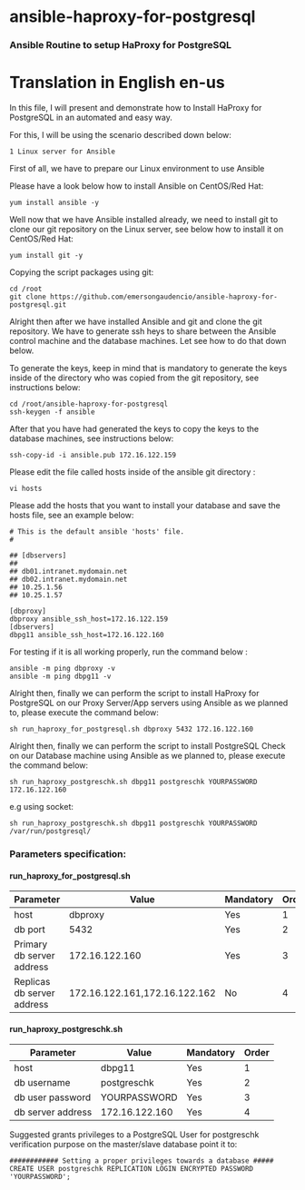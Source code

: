 # ansible-haproxy-for-postgresql
### Ansible Routine to setup HaProxy for PostgreSQL

# Translation in English en-us

 In this file, I will present and demonstrate how to Install HaProxy for PostgreSQL in an automated and easy way.

 For this, I will be using the scenario described down below:
 ```
 1 Linux server for Ansible
 ```

 First of all, we have to prepare our Linux environment to use Ansible

 Please have a look below how to install Ansible on CentOS/Red Hat:
 ```
 yum install ansible -y
 ```
 Well now that we have Ansible installed already, we need to install git to clone our git repository on the Linux server, see below how to install it on CentOS/Red Hat:
 ```
 yum install git -y
 ```

 Copying the script packages using git:
 ```
 cd /root
 git clone https://github.com/emersongaudencio/ansible-haproxy-for-postgresql.git
 ```
 Alright then after we have installed Ansible and git and clone the git repository. We have to generate ssh heys to share between the Ansible control machine and the database machines. Let see how to do that down below.

 To generate the keys, keep in mind that is mandatory to generate the keys inside of the directory who was copied from the git repository, see instructions below:
 ```
 cd /root/ansible-haproxy-for-postgresql
 ssh-keygen -f ansible
 ```
 After that you have had generated the keys to copy the keys to the database machines, see instructions below:
 ```
 ssh-copy-id -i ansible.pub 172.16.122.159
 ```

 Please edit the file called hosts inside of the ansible git directory :
 ```
 vi hosts
 ```
 Please add the hosts that you want to install your database and save the hosts file, see an example below:

 ```
 # This is the default ansible 'hosts' file.
 #

 ## [dbservers]
 ##
 ## db01.intranet.mydomain.net
 ## db02.intranet.mydomain.net
 ## 10.25.1.56
 ## 10.25.1.57

 [dbproxy]
 dbproxy ansible_ssh_host=172.16.122.159
 [dbservers]
 dbpg11 ansible_ssh_host=172.16.122.160
 ```

 For testing if it is all working properly, run the command below :
 ```
 ansible -m ping dbproxy -v
 ansible -m ping dbpg11 -v
 ```

 Alright then, finally we can perform the script to install HaProxy for PostgreSQL on our Proxy Server/App servers using Ansible as we planned to, please execute the command below:
 ```
 sh run_haproxy_for_postgresql.sh dbproxy 5432 172.16.122.160
 ```

 Alright then, finally we can perform the script to install PostgreSQL Check on our Database machine using Ansible as we planned to, please execute the command below:
 ```
 sh run_haproxy_postgreschk.sh dbpg11 postgreschk YOURPASSWORD 172.16.122.160
 ```

 e.g using socket:
 ```
 sh run_haproxy_postgreschk.sh dbpg11 postgreschk YOURPASSWORD /var/run/postgresql/
 ```

### Parameters specification:

#### run_haproxy_for_postgresql.sh
Parameter  | Value           | Mandatory | Order
------------ | ------------- | ------------- | -------------
host | dbproxy | Yes | 1
db port | 5432 | Yes | 2
Primary db server address | 172.16.122.160 | Yes | 3
Replicas db server address | 172.16.122.161,172.16.122.162 | No | 4

#### run_haproxy_postgreschk.sh
Parameter | Value | Mandatory | Order
------------ | ------------- | ------------- | -------------
host | dbpg11 | Yes | 1
db username | postgreschk | Yes | 2
db user password | YOURPASSWORD | Yes | 3
db server address | 172.16.122.160 | Yes | 4


Suggested grants privileges to a PostgreSQL User for postgreschk verification purpose on the master/slave database point it to:

```
############ Setting a proper privileges towards a database #####
CREATE USER postgreschk REPLICATION LOGIN ENCRYPTED PASSWORD 'YOURPASSWORD';
```
